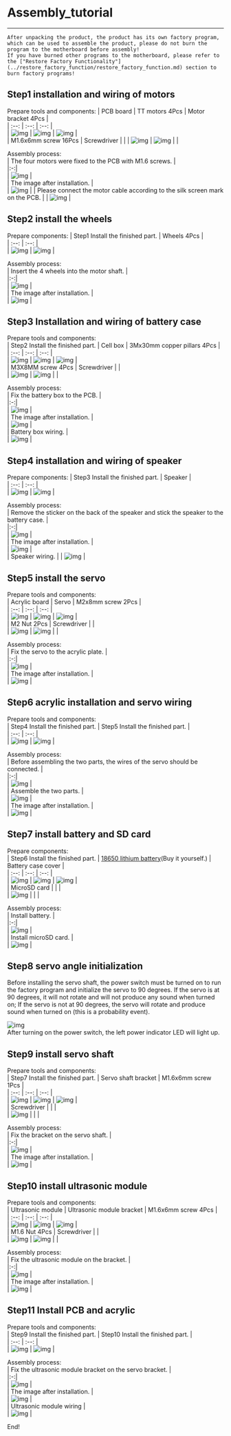 # Assembly_tutorial  
-------------------
```{note}
After unpacking the product, the product has its own factory program, which can be used to assemble the product, please do not burn the program to the motherboard before assembly!     
If you have burned other programs to the motherboard, please refer to the ["Restore Factory Functionality"](../restore_factory_function/restore_factory_function.md) section to burn factory programs!  
```             

Step1 installation and wiring of motors
---------------------------------------    
Prepare tools and components:
| PCB board | TT motors 4Pcs | Motor bracket 4Pcs |     
| :--: | :--: | :--: |    
| ![img](../_static/assembly/img/1img.jpg) | ![img](../_static/assembly/img/2img.jpg) | ![img](../_static/assembly/img/3img.jpg) |   
| M1.6x6mm screw 16Pcs | Screwdriver |  |
| ![img](../_static/assembly/img/4img.jpg) | ![img](../_static/assembly/img/5img.jpg) |  |

Assembly process:     
| The four motors were fixed to the PCB with M1.6 screws. |     
|:-:|       
| ![img](../_static/assembly/img/6img.jpg) |    
| The image after installation. |    
| ![img](../_static/assembly/img/7img.jpg) | 
| Please connect the motor cable according to the silk screen mark on the PCB. |
| ![img](../_static/assembly/img/24img.jpg) |   

Step2 install the wheels
------------------------ 
Prepare components:
| Step1 Install the finished part. | Wheels 4Pcs |       
| :--: | :--: |           
| ![img](../_static/assembly/img/8img.jpg) | ![img](../_static/assembly/img/9img.jpg) |     

Assembly process:     
| Insert the 4 wheels into the motor shaft. |     
|:-:|       
| ![img](../_static/assembly/img/10img.jpg) |    
| The image after installation. |    
| ![img](../_static/assembly/img/11img.jpg) | 

Step3 Installation and wiring of battery case
--------------------------------------------- 
Prepare tools and components:     
| Step2 Install the finished part. | Cell box | 3Mx30mm copper pillars 4Pcs |       
| :--: | :--: | :--: |           
| ![img](../_static/assembly/img/12img.jpg) | ![img](../_static/assembly/img/13img.jpg) | ![img](../_static/assembly/img/14img.jpg) |    
| M3X8MM screw 4Pcs | Screwdriver | |   
| ![img](../_static/assembly/img/15img.jpg) | ![img](../_static/assembly/img/5img.jpg) |  |

Assembly process:     
| Fix the battery box to the PCB. |     
|:-:|       
| ![img](../_static/assembly/img/16img.jpg) |    
| The image after installation. |    
| ![img](../_static/assembly/img/17img.jpg) |   
| Battery box wiring. |    
| ![img](../_static/assembly/img/23img.jpg) | 

Step4 installation and wiring of speaker
---------------------------------------- 
Prepare components:
| Step3 Install the finished part. | Speaker |        
| :--: | :--: |           
| ![img](../_static/assembly/img/18img.jpg) | ![img](../_static/assembly/img/19img.jpg) |      

Assembly process:     
| Remove the sticker on the back of the speaker and stick the speaker to the battery case. |      
|:-:|       
| ![img](../_static/assembly/img/20img.jpg) |     
| The image after installation. |    
| ![img](../_static/assembly/img/21img.jpg) |     
| Speaker wiring. |
| ![img](../_static/assembly/img/22img.jpg) |  

Step5 install the servo
----------------------- 
Prepare tools and components:      
| Acrylic board | Servo | M2x8mm screw 2Pcs |      
| :--: | :--: | :--: |               
| ![img](../_static/assembly/img/25img.jpg) | ![img](../_static/assembly/img/26img.jpg) | ![img](../_static/assembly/img/27img.jpg) |        
| M2 Nut 2Pcs | Screwdriver | |   
| ![img](../_static/assembly/img/28img.jpg) | ![img](../_static/assembly/img/5img.jpg) | |

Assembly process:     
| Fix the servo to the acrylic plate. |      
|:-:|       
| ![img](../_static/assembly/img/29img.jpg) |     
| The image after installation. |    
| ![img](../_static/assembly/img/30img.jpg) |     

Step6 acrylic installation and servo wiring
------------------------------------------- 
Prepare tools and components:      
| Step4 Install the finished part. | Step5 Install the finished part. |             
| :--: | :--: |                  
| ![img](../_static/assembly/img/21img.jpg) | ![img](../_static/assembly/img/30img.jpg) |            

Assembly process:     
| Before assembling the two parts, the wires of the servo should be connected. |      
|:-:|       
| ![img](../_static/assembly/img/36img.jpg) |    
| Assemble the two parts. |    
| ![img](../_static/assembly/img/37img.jpg) |    
| The image after installation. |    
| ![img](../_static/assembly/img/38img.jpg) |  

Step7 install battery and SD card
---------------------------------   
Prepare components:   
| Step6 Install the finished part. | [18650 lithium battery](../Overview/Overview.md/#recommended-battery-specifications)(Buy it yourself.) | Battery case cover |           
| :--: | :--: | :--: |                     
| ![img](../_static/assembly/img/48img.jpg) | ![img](../_static/assembly/img/49img.jpg) | ![img](../_static/assembly/img/50img.jpg) |  
| MicroSD card | | |    
| ![img](../_static/assembly/img/47img.jpg) | | |             

Assembly process:     
| Install battery. |      
|:-:|       
| ![img](../_static/assembly/img/51img.jpg) |    
| Install microSD card. |    
| ![img](../_static/assembly/img/52img.jpg) |    

Step8 servo angle initialization
--------------------------------      
Before installing the servo shaft, the power switch must be turned on to run the factory program and initialize the servo to 90 degrees. If the servo is at 90 degrees, it will not rotate and will not produce any sound when turned on; If the servo is not at 90 degrees, the servo will rotate and produce sound when turned on (this is a probability event).    

![img](../_static/assembly/img/46img.jpg)     
After turning on the power switch, the left power indicator LED will light up.          

Step9 install servo shaft
------------------------- 
Prepare tools and components:      
| Step7 Install the finished part. | Servo shaft bracket | M1.6x6mm screw 1Pcs |      
| :--: | :--: | :--: |               
| ![img](../_static/assembly/img/40img.jpg) | ![img](../_static/assembly/img/39img.jpg) | ![img](../_static/assembly/img/4img.jpg) |        
| Screwdriver | | |   
| ![img](../_static/assembly/img/5img.jpg) | | |

Assembly process:     
| Fix the bracket on the servo shaft. |      
|:-:|       
| ![img](../_static/assembly/img/41img.jpg) |     
| The image after installation. |    
| ![img](../_static/assembly/img/42img.jpg) | 

Step10 install ultrasonic module
------------------------------- 
Prepare tools and components:      
| Ultrasonic module | Ultrasonic module bracket | M1.6x6mm screw 4Pcs |      
| :--: | :--: | :--: |               
| ![img](../_static/assembly/img/32img.jpg) | ![img](../_static/assembly/img/33img.jpg) | ![img](../_static/assembly/img/4img.jpg) |        
| M1.6 Nut 4Pcs | Screwdriver | |   
| ![img](../_static/assembly/img/31img.jpg) | ![img](../_static/assembly/img/5img.jpg) | |

Assembly process:     
| Fix the ultrasonic module on the bracket. |      
|:-:|       
| ![img](../_static/assembly/img/34img.jpg) |     
| The image after installation. |    
| ![img](../_static/assembly/img/35img.jpg) |   

Step11 Install PCB and acrylic   
------------------------------ 
Prepare tools and components:      
| Step9 Install the finished part. | Step10 Install the finished part. |          
| :--: | :--: |                  
| ![img](../_static/assembly/img/35img.jpg) | ![img](../_static/assembly/img/42img.jpg) |          

Assembly process:     
| Fix the ultrasonic module bracket on the servo bracket. |      
|:-:|       
| ![img](../_static/assembly/img/43img.jpg) |     
| The image after installation. |    
| ![img](../_static/assembly/img/44img.jpg) |   
|  Ultrasonic module wiring |    
| ![img](../_static/assembly/img/45img.jpg) |    

End!